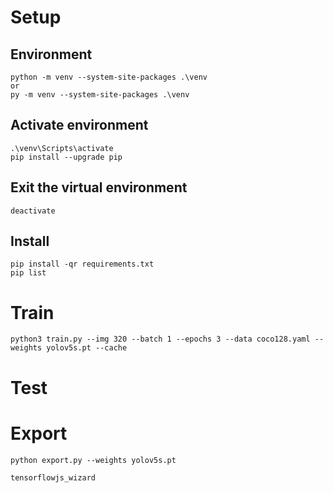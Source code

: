 # Setup
## Environment
```
python -m venv --system-site-packages .\venv
or 
py -m venv --system-site-packages .\venv
```
## Activate environment
```
.\venv\Scripts\activate
pip install --upgrade pip
```
## Exit the virtual environment
```
deactivate
```

## Install
```
pip install -qr requirements.txt
pip list
```
# Train
```
python3 train.py --img 320 --batch 1 --epochs 3 --data coco128.yaml --weights yolov5s.pt --cache
```
# Test
# Export
```
python export.py --weights yolov5s.pt 
```

```
tensorflowjs_wizard
```